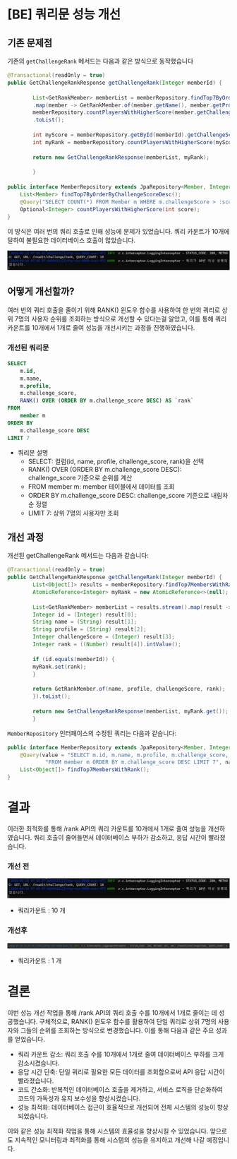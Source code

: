 # [BE] 쿼리문 성능 개선

## 기존 문제점

기존의 `getChallengeRank` 메서드는 다음과 같은 방식으로 동작했습니다

```java
@Transactional(readOnly = true)
public GetChallengeRankResponse getChallengeRank(Integer memberId) {

        List<GetRankMember> memberList = memberRepository.findTop7ByOrderByChallengeScoreDesc().stream()
        .map(member -> GetRankMember.of(member.getName(), member.getProfile(), member.getChallengeScore(),
        memberRepository.countPlayersWithHigherScore(member.getChallengeScore()).orElseThrow() + 1))
        .toList();

        int myScore = memberRepository.getById(memberId).getChallengeScore();
        int myRank = memberRepository.countPlayersWithHigherScore(myScore).orElseThrow() + 1;

        return new GetChallengeRankResponse(memberList, myRank);

        }
        
public interface MemberRepository extends JpaRepository<Member, Integer> {
    List<Member> findTop7ByOrderByChallengeScoreDesc();
    @Query("SELECT COUNT(*) FROM Member m WHERE m.challengeScore > :score")
    Optional<Integer> countPlayersWithHigherScore(int score);
}
```

이 방식은 여러 번의 쿼리 호출로 인해 성능에 문제가 있었습니다. 쿼리 카운트가 10개에 달하여 불필요한 데이터베이스 호출이 많았습니다.

![QueryCount_10](images/QueryCount=10.png)

## 어떻게 개선할까?
여러 번의 쿼리 호출을 줄이기 위해 RANK() 윈도우 함수를 사용하여 한 번의 쿼리로 상위 7명의 사용자 순위를 조회하는 방식으로 개선할 수 있다는걸 알았고, 이를 통해 쿼리 카운트를 10개에서 1개로 줄여 성능을 개선시키는 과정을 진행하였습니다.
### 개선된 쿼리문
```sql
SELECT 
    m.id, 
    m.name, 
    m.profile, 
    m.challenge_score, 
    RANK() OVER (ORDER BY m.challenge_score DESC) AS `rank`
FROM 
    member m 
ORDER BY 
    m.challenge_score DESC 
LIMIT 7
```
- 쿼리문 설명
  - SELECT: 컬럼(id, name, profile, challenge_score, rank)을 선택
  - RANK() OVER (ORDER BY m.challenge_score DESC): challenge_score 기준으로 순위를 계산
  - FROM member m: member 테이블에서 데이터를 조회
  - ORDER BY m.challenge_score DESC: challenge_score 기준으로 내림차순 정렬
  - LIMIT 7: 상위 7명의 사용자만 조회

## 개선 과정
개선된 getChallengeRank 메서드는 다음과 같습니다:
```java
@Transactional(readOnly = true)
public GetChallengeRankResponse getChallengeRank(Integer memberId) {
        List<Object[]> results = memberRepository.findTop7MembersWithRank();
        AtomicReference<Integer> myRank = new AtomicReference<>(null);

        List<GetRankMember> memberList = results.stream().map(result -> {
        Integer id = (Integer) result[0];
        String name = (String) result[1];
        String profile = (String) result[2];
        Integer challengeScore = (Integer) result[3];
        Integer rank = ((Number) result[4]).intValue();

        if (id.equals(memberId)) {
        myRank.set(rank);
        }

        return GetRankMember.of(name, profile, challengeScore, rank);
        }).toList();

        return new GetChallengeRankResponse(memberList, myRank.get());
        }
```
`MemberRepository` 인터페이스의 수정된 쿼리는 다음과 같습니다:
```java
public interface MemberRepository extends JpaRepository<Member, Integer> {
    @Query(value = "SELECT m.id, m.name, m.profile, m.challenge_score, RANK() OVER (ORDER BY m.challenge_score DESC) AS `rank` " +
            "FROM member m ORDER BY m.challenge_score DESC LIMIT 7", nativeQuery = true)
    List<Object[]> findTop7MembersWithRank();
}
```
# 결과
이러한 최적화를 통해 /rank API의 쿼리 카운트를 10개에서 1개로 줄여 성능을 개선하였습니다. 쿼리 호출이 줄어들면서 데이터베이스 부하가 감소하고, 응답 시간이 빨라졌습니다.

### 개선 전
![QueryCount_10](images/QueryCount=10.png)
- 쿼리카운트 : 10 개
### 개선후 
![QueryCount_1](images/QueryCount=1.png)
- 쿼리카운트 : 1 개

# 결론
이번 성능 개선 작업을 통해 /rank API의 쿼리 호출 수를 10개에서 1개로 줄이는 데 성공했습니다. 구체적으로, RANK() 윈도우 함수를 활용하여 단일 쿼리로 상위 7명의 사용자와 그들의 순위를 조회하는 방식으로 변경했습니다. 이를 통해 다음과 같은 주요 성과를 얻었습니다.

- 쿼리 카운트 감소: 쿼리 호출 수를 10개에서 1개로 줄여 데이터베이스 부하를 크게 감소시켰습니다.
- 응답 시간 단축: 단일 쿼리로 필요한 모든 데이터를 조회함으로써 API 응답 시간이 빨라졌습니다.
- 코드 간소화: 반복적인 데이터베이스 호출을 제거하고, 서비스 로직을 단순화하여 코드의 가독성과 유지 보수성을 향상시켰습니다.
- 성능 최적화: 데이터베이스 접근이 효율적으로 개선되어 전체 시스템의 성능이 향상되었습니다.

이와 같은 성능 최적화 작업을 통해 시스템의 효율성을 향상시킬 수 있었습니다. 앞으로도 지속적인 모니터링과 최적화를 통해 시스템의 성능을 유지하고 개선해 나갈 예정입니다.
